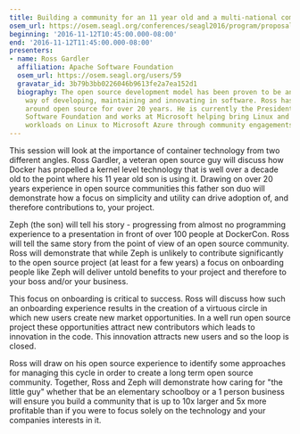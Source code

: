 ```yaml
---
title: Building a community for an 11 year old and a multi-national company
osem_url: https://osem.seagl.org/conferences/seagl2016/program/proposals/131
beginning: '2016-11-12T10:45:00.000-08:00'
end: '2016-11-12T11:45:00.000-08:00'
presenters:
- name: Ross Gardler
  affiliation: Apache Software Foundation
  osem_url: https://osem.seagl.org/users/59
  gravatar_id: 3b79b3bb0226046b9613fe2a7ea152d1
  biography: The open source development model has been proven to be an effective
    way of developing, maintaining and innovating in software. Ross has been in and
    around open source for over 20 years. He is currently the President of the Apache
    Software Foundation and works at Microsoft helping bring Linux and open source
    workloads on Linux to Microsoft Azure through community engagements and contributions.
---
```


This session will look at the importance of container technology from two different angles. Ross Gardler, a veteran open source guy will discuss how Docker has propelled a kernel level technology that is well over a decade old to the point where his 11 year old son is using it. Drawing on over 20 years experience in open source communities this father son duo will demonstrate how a focus on simplicity and utility can drive adoption of, and therefore contributions to, your project.

Zeph (the son) will tell his story - progressing from almost no programming experience to a presentation in front of over 100 people at DockerCon. Ross will tell the same story from the point of view of an open source community. Ross will demonstrate that while Zeph is unlikely to contribute significantly to the open source project (at least for a few years) a focus on onboarding people like Zeph will deliver untold benefits to your project and therefore to your boss and/or your business.

This focus on onboarding is critical to success. Ross will discuss how such an onboarding experience results in the creation of a virtuous circle in which new users create new market opportunities. In a well run open source project these opportunities attract new contributors which leads to innovation in the code. This innovation attracts new users and so the loop is closed.

Ross will draw on his open source experience to identify some approaches for managing this cycle in order to create a long term open source community. Together, Ross and Zeph will demonstrate how caring for "the little guy" whether that be an elementary schoolboy or a 1 person business will ensure you build a community that is up to 10x larger and 5x more profitable than if you were to focus solely on the technology and your companies interests in it.
